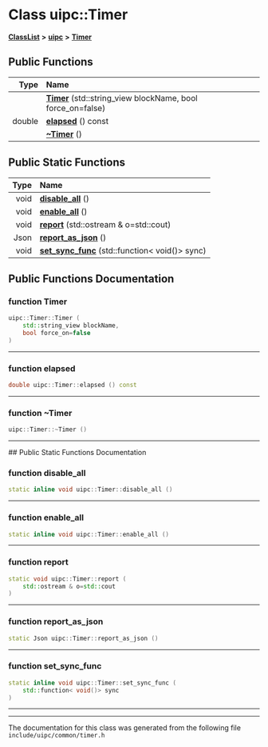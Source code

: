 

# Class uipc::Timer



[**ClassList**](annotated.md) **>** [**uipc**](namespaceuipc.md) **>** [**Timer**](classuipc_1_1_timer.md)










































## Public Functions

| Type | Name |
| ---: | :--- |
|   | [**Timer**](#function-timer) (std::string\_view blockName, bool force\_on=false) <br> |
|  double | [**elapsed**](#function-elapsed) () const<br> |
|   | [**~Timer**](#function-timer) () <br> |


## Public Static Functions

| Type | Name |
| ---: | :--- |
|  void | [**disable\_all**](#function-disable_all) () <br> |
|  void | [**enable\_all**](#function-enable_all) () <br> |
|  void | [**report**](#function-report) (std::ostream & o=std::cout) <br> |
|  Json | [**report\_as\_json**](#function-report_as_json) () <br> |
|  void | [**set\_sync\_func**](#function-set_sync_func) (std::function&lt; void()&gt; sync) <br> |


























## Public Functions Documentation




### function Timer 

```C++
uipc::Timer::Timer (
    std::string_view blockName,
    bool force_on=false
) 
```




<hr>



### function elapsed 

```C++
double uipc::Timer::elapsed () const
```




<hr>



### function ~Timer 

```C++
uipc::Timer::~Timer () 
```




<hr>
## Public Static Functions Documentation




### function disable\_all 

```C++
static inline void uipc::Timer::disable_all () 
```




<hr>



### function enable\_all 

```C++
static inline void uipc::Timer::enable_all () 
```




<hr>



### function report 

```C++
static void uipc::Timer::report (
    std::ostream & o=std::cout
) 
```




<hr>



### function report\_as\_json 

```C++
static Json uipc::Timer::report_as_json () 
```




<hr>



### function set\_sync\_func 

```C++
static inline void uipc::Timer::set_sync_func (
    std::function< void()> sync
) 
```




<hr>

------------------------------
The documentation for this class was generated from the following file `include/uipc/common/timer.h`

